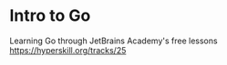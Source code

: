 # Intro to Go

Learning Go through JetBrains Academy's free lessons
https://hyperskill.org/tracks/25